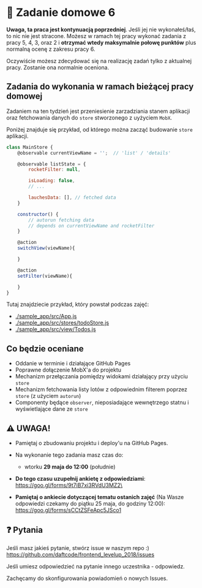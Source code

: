 # 📖 Zadanie domowe 6

**Uwaga, ta praca jest kontynuacją poprzedniej**. Jeśli jej nie wykonałeś/łaś, to nic nie jest stracone. Możesz w ramach tej pracy wykonać zadania z pracy 5, 4, 3, oraz 2 i  **otrzymać wtedy maksymalnie połowę punktów** plus normalną ocenę z zakresu pracy 6.

Oczywiście możesz zdecydować się na realizację zadań tylko z aktualnej pracy. Zostanie ona normalnie oceniona.

## Zadania do wykonania w ramach bieżącej pracy domowej

Zadaniem na ten tydzień jest przeniesienie zarzadziania stanem aplikacji oraz fetchowania danych do `store` stworzonego z uyżyciem `MobX`.

Poniżej znajduje się przykład, od którego można zacząć budowanie `store` aplikacji.
```js
class MainStore {
    @observable currentViewName = '';  // 'list' / 'details'

    @observable listState = {
        rocketFilter: null,

        isLoading: false,
        // ...

        lauchesData: [], // fetched data
    }

    constructor() {
        // autorun fetching data
        // depends on currentViewName and rocketFilter
    }

    @action
    switchView(viewName){

    }

    @action
    setFilter(viewName){

    }
}
```

Tutaj znajdziecie przykład, który powstał podczas zajęć:
- [./sample_app/src/App.js](./sample_app/src/App.js)
- [./sample_app/src/stores/todoStore.js](./sample_app/src/stores/todoStore.js)
- [./sample_app/src/view/Todos.js](./sample_app/src/view/Todos.js)

## Co będzie oceniane

* Oddanie w terminie i działające GitHub Pages
* Poprawne dołączenie MobX'a do projektu
* Mechanizm przełączania pomiędzy widokami działający przy użyciu `store`
* Mechanizm fetchowania listy lotów z odpowiednim filterem poprzez `store` (z użyciem `autorun`)
* Componenty będące `observer`, nieposiadające wewnętrzego statnu i wyświetlające dane ze `store`

## ⚠️ UWAGA!
- Pamiętaj o zbudowaniu projektu i deploy'u na GitHub Pages.
- Na wykonanie tego zadania masz czas do:
  - wtorku **29 maja do 12:00** (południe)

- **Do tego czasu uzupełnij ankietę z odpowiedziami**: https://goo.gl/forms/9t7iB7xi3RVdU3MZ2\
- **Pamiętaj o ankiecie dotyczącej tematu ostanich zajęć** (Na Wasze odpowiedzi czekamy do piątku 25 maja, do godziny 12:00): https://goo.gl/forms/sCCtZSFeApc5JSco1

## ❓ Pytania

Jeśli masz jakieś pytanie, stwórz issue w naszym repo :)  https://github.com/daftcode/frontend_levelup_2018/issues

Jeśli umiesz odpowiedzieć na pytanie innego uczestnika - odpowiedz.

Zachęcamy do skonfigurowania powiadomień o nowych Issues.


